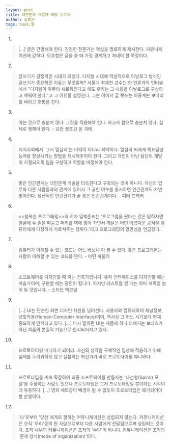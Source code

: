 ```yaml
---
layout: post
title: 대한민국 개발자 희망 보고서
author: 오병곤
tags: book,웹
---
```


1. 
> [...] 글은 간명해야 한다. 진정한 전문가는 핵심을 명료하게 제시한다. 커뮤니케이션에 강하다. 모호함은 글을 쓸 때 가장 경계하고 쳐내야 할 쭉정이다.

2. 
> 글쓰기가 경쟁력인 시대가 되었다. 디지털 시대에 역설적으로 아날로그 방식인 글쓰기가 중요해진 이유는 무엇일까? 서울대 최재천 교수는 한 언론과의 인터뷰에서 "디지털이 아무리 새로워진다고 해도 우리는 그 내용을 아날로그로 구상하고 채워야 한다."고 그 이유를 설명한다. 그는 이어서 글 못쓰는 이공계는 보따리를 싸라고 호통을 친다.

3. 
> 아는 것으로 충분치 않다. 그것을 적용해야 한다. 하고자 함으로 충분치 않다. 실제로 행해야 한다. - 요한 볼프강 폰 괴테

4. 
> 지식사회에서 '그저 열심히'는 미덕이 아니라 죄악이다. 열심히 씨에게 목표달성 능력을 향상시키는 방법을 제시해주어야 한다. 그리고 개인이 아닌 팀단위 개발이 지행되도록 팀을 구성하고 역할을 배정해야 한다.

5. 
> 좋은 인간관계는 대인관계 기술을 터득한다고 구축되는 것이 아니다. 자신의 업무와 다른 사람들과의 관계에 있어서 그 공헌 여부를 중시하면 인간관계도 자연 좋아진다. 생산적인 인간관계가 곧 좋은 인간관계이다. - 피터 드러커

6. 
> <<행복한 프로그래밍>>의 저자 임백준씨는 '프로그램을 짠다는 것은 말하자면 얼굴에 두 손을 파묻고 머리를 벽에 찧어 가면서 깨달은 어떤 아름다운 공식을 컴퓨터에게 다정하게 가르쳐주는 행위다.'라고 프로그래밍의 양면성을 언급했다.

7. 
> 컴퓨터가 이해할 수 있는 코드는 어느 바보나 다 짤 수 있다. 좋은 프로그래머는 사람이 이해할 수 있는 코드를 짠다. - 마틴 파울러

8. 
> 소프트웨어를 디자인할 때 저는 건축가입니다. 유저 인터페이스를 디자인할 때는 예술가이며, 구현할 때는 장인이 됩니다. 하지만 테스트를 할 때는 아마 쳐죽일 놈이 될 것입니다. - 스티브 맥코널

9. 
> [...] UI는 단순한 화면 디자인 차원을 넘어선다. 사용자와 컴퓨터와의 채널정보, 상호작용(Human-Computer Interface)이며, 역사상 그 어느 시기보다 현재 중요하게 인식되고 있다. [...] 다시 말하면 UI는 제품에 하나 더해지는 보너스가 아닌 제품의 본질적 기능으로 인식되어지고 있다.

10. 
> 프로토아이핑 매니아가 되어라. 자신의 생각을 구체적인 일상에 적용하기 위해 실패를 두려워하지 않고 실험하는 혁신가가 바로 프로토타이핑 매니아다.

11. 
> 프로토타입을 계속 확장하여 최종 소프트웨어를 만들자는 '나선형(Spiral) 모델'을 주장하는 사람도 있으나 프로토타입은 그저 프로토타입일 뿐이라는 시각이 더 유용하다. [...] 영화 세트장이 배경이 될 수 없듯이 프로토타입은 폐기되어야 할 운명이다.

12. 
> '나'로부터 '당신'에게로 향하는 커뮤니케이션은 성립되지 않는다. 커뮤니케이션은 오직 '우리'중의 한 사람으로부터 다른 사람에게 전달됨으로써 성립되는 것이다. 조직 내부의 커뮤니케이션은 조직의 '수단'이 아니다. 커뮤니케이션은 조직의 '존재 양식(mode of organization)'이다.